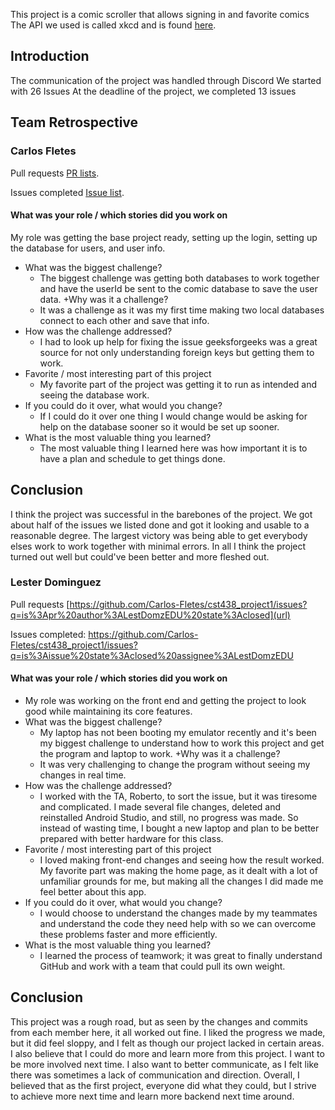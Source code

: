This project is a comic scroller that allows signing in and favorite comics
The API we used is called xkcd and is found [here](https://github.com/public-apis/public-apis?tab=readme-ov-file#games--comics).

## Introduction
The communication of the project was handled through Discord 
We started with 26 Issues 
At the deadline of the project, we completed 13 issues
## Team Retrospective
### Carlos Fletes

Pull requests [PR lists](https://github.com/Carlos-Fletes/cst438_project1/pulls?q=is%3Apr+is%3Aclosed+author%3ACarlos-Fletes).

Issues completed [Issue list](https://github.com/Carlos-Fletes/cst438_project1/issues?q=is%3Aissue%20state%3Aclosed%20sort%3Acreated-asc%20assignee%3ACarlos-Fletes).

#### What was your role / which stories did you work on
My role was getting the base project ready, setting up the login, setting up the database for users, and user info.
+ What was the biggest challenge? 
  + The biggest challenge was getting both databases to work together and have the userId be sent to the comic database to save the user data.
+Why was it a challenge?
  + It was a challenge as it was my first time making two local databases connect to each other and save that info.
+ How was the challenge addressed?
  + I had to look up help for fixing the issue geeksforgeeks was a great source for not only understanding foreign keys but getting them to work.
+ Favorite / most interesting part of this project
  + My favorite part of the project was getting it to run as intended and seeing the database work. 
+ If you could do it over, what would you change?
  + If I could do it over one thing I would change would be asking for help on the database sooner so it would be set up sooner. 
+ What is the most valuable thing you learned?
  + The most valuable thing I learned here was how important it is to have a plan and schedule to get things done.

## Conclusion
I think the project was successful in the barebones of the project. We got about half of the issues we listed done and got it looking and usable to a reasonable degree. The largest victory was being able to get everybody elses work to work together with minimal errors. In all I think the project turned out well but could've been better and more fleshed out.



### Lester Dominguez
Pull requests [https://github.com/Carlos-Fletes/cst438_project1/issues?q=is%3Apr%20author%3ALestDomzEDU%20state%3Aclosed](url)

Issues completed: [https://github.com/Carlos-Fletes/cst438_project1/issues?q=is%3Aissue%20state%3Aclosed%20assignee%3ALestDomzEDU
](url)

#### What was your role / which stories did you work on
  + My role was working on the front end and getting the project to look good while maintaining its core features.
+ What was the biggest challenge? 
  + My laptop has not been booting my emulator recently and it's been my biggest challenge to understand how to work this project and get the program and laptop to work.
+Why was it a challenge?
  + It was very challenging to change the program without seeing my changes in real time.
+ How was the challenge addressed?
  + I worked with the TA, Roberto, to sort the issue, but it was tiresome and complicated. I made several file changes, deleted and reinstalled Android Studio, and still, no progress was made. So instead of wasting time, I bought a new laptop and plan to be better prepared with better hardware for this class.
+ Favorite / most interesting part of this project
  + I loved making front-end changes and seeing how the result worked. My favorite part was making the home page, as it dealt with a lot of unfamiliar grounds for me, but making all the changes I did made me feel better about this app.
+ If you could do it over, what would you change?
  + I would choose to understand the changes made by my teammates and understand the code they need help with so we can overcome these problems faster and more efficiently. 
+ What is the most valuable thing you learned?
  + I learned the process of teamwork; it was great to finally understand GitHub and work with a team that could pull its own weight.

## Conclusion
This project was a rough road, but as seen by the changes and commits from each member here, it all worked out fine. I liked the progress we made, but it did feel sloppy, and I felt as though our project lacked in certain areas. I also believe that I could do more and learn more from this project. I want to be more involved next time. I also want to better communicate, as I felt like there was sometimes a lack of communication and direction. Overall, I believed that as the first project, everyone did what they could, but I strive to achieve more next time and learn more backend next time around.



